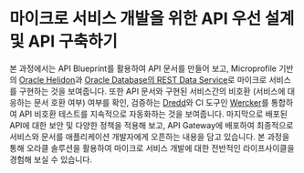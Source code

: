 # 마이크로 서비스 개발을 위한 API 우선 설계 및 API 구축하기

본 과정에서는 API Blueprint를 활용하여 API 문서를 만들어 보고, Microprofile 기반의 [Oracle Helidon](http://helidon.io)과 [Oracle Database의 REST Data Service](https://www.oracle.com/database/technologies/appdev/rest.html)로 마이크로 서비스를 구현하는 것을 보여줍니다. 
또한 API 문서와 구현된 서비스간의 비호환 (서비스에 대응하는 문서 호환 여부) 여부를 확인, 검증하는 [Dredd](https://github.com/apiaryio/dredd)와 CI 도구인 [Wercker](https://app.wercker.com/)를 통합하여 API 비호환 테스트를 지속적으로 자동화하는 것을 보여줍니다.
마지막으로 배포된 API에 대한 보안 및 다양한 정책을 적용해 보고, API Gateway에 배포하여 최종적으로 서비스와 문서를 애플리케이션 개발자에게 오픈하는 내용을 담고 있습니다.
본 과정을 통해 오라클 솔루션을 활용하여 마이크로 서비스 개발에 대한 전반적인 라이프사이클을 경험해 보실 수 있습니다.
